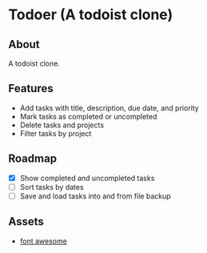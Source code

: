# Todoer (A todoist clone)

## About

A todoist clone.

## Features

- Add tasks with title, description, due date, and priority
- Mark tasks as completed or uncompleted
- Delete tasks and projects
- Filter tasks by project

## Roadmap  

- [x] Show completed and uncompleted tasks
- [ ] Sort tasks by dates
- [ ] Save and load tasks into and from file backup

## Assets

- [font awesome](https://fontawesome.com/)
